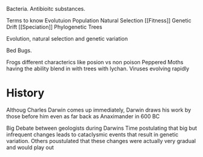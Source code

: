 Bacteria. Antibioitc substances. 

Terms to know
Evolutuion 
Population
Natural Selection
[[Fitness]]
Genetic Drift
[[Speciation]]
Phylogenetic Trees

Evolution, natural selection and genetic variation

Bed Bugs. 

Frogs different characterics like posion vs non poison
Peppered Moths having the ability blend in with trees with lychan. 
Viruses evolving rapidly 

# History
Althoug Charles Darwin comes up immediately, Darwin draws his work by those before him even as far back as Anaximander in 600 BC

Big Debate between geologists during Darwins Time postulating that big but infrequent changes leads to cataclysmic events that result in genetic variation. Others poustulated that these changes were actually very gradual and would play out


